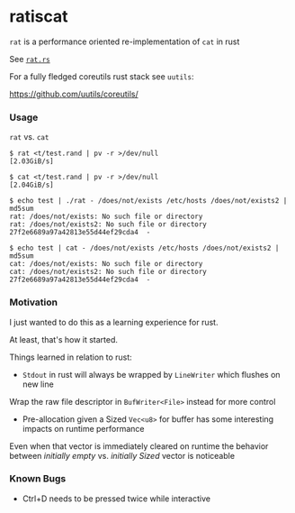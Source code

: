 # ratiscat

`rat` is a performance oriented re-implementation of `cat` in rust

See [`rat.rs`](/src/bin/rat.rs)

For a fully fledged coreutils rust stack see `uutils`:

https://github.com/uutils/coreutils/

### Usage

`rat` vs. `cat`

```
$ rat <t/test.rand | pv -r >/dev/null
[2.03GiB/s]

$ cat <t/test.rand | pv -r >/dev/null
[2.04GiB/s]

$ echo test | ./rat - /does/not/exists /etc/hosts /does/not/exists2 | md5sum
rat: /does/not/exists: No such file or directory
rat: /does/not/exists2: No such file or directory
27f2e6689a97a42813e55d44ef29cda4  -

$ echo test | cat - /does/not/exists /etc/hosts /does/not/exists2 | md5sum
cat: /does/not/exists: No such file or directory
cat: /does/not/exists2: No such file or directory
27f2e6689a97a42813e55d44ef29cda4  -

```

### Motivation

I just wanted to do this as a learning experience for rust.

At least, that's how it started.

Things learned in relation to rust:

- `Stdout` in rust will always be wrapped by `LineWriter` which flushes on new line

Wrap the raw file descriptor in `BufWriter<File>` instead for more control

- Pre-allocation given a Sized `Vec<u8>` for buffer has some interesting impacts on runtime performance

Even when that vector is immediately cleared on runtime the behavior between _initially empty_ vs. _initially Sized_ vector is noticeable


### Known Bugs

- Ctrl+D needs to be pressed twice while interactive
